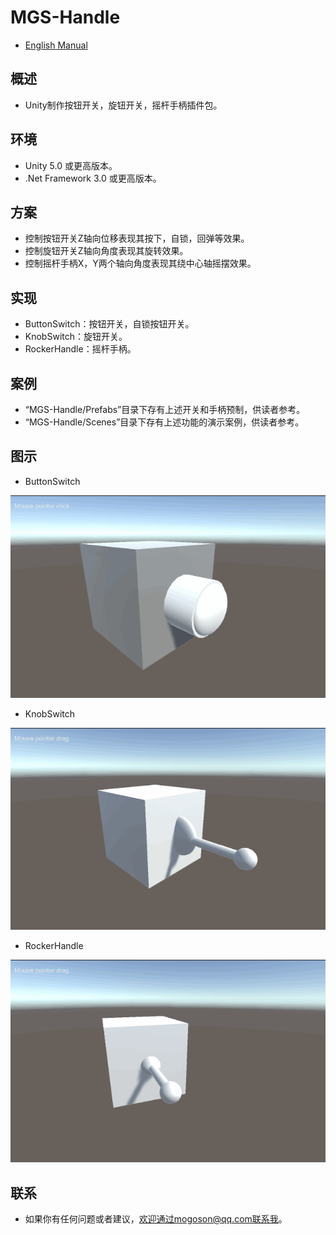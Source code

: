 ﻿# MGS-Handle
- [English Manual](./README.md)

## 概述
- Unity制作按钮开关，旋钮开关，摇杆手柄插件包。

## 环境
- Unity 5.0 或更高版本。
- .Net Framework 3.0 或更高版本。

## 方案
- 控制按钮开关Z轴向位移表现其按下，自锁，回弹等效果。
- 控制旋钮开关Z轴向角度表现其旋转效果。
- 控制摇杆手柄X，Y两个轴向角度表现其绕中心轴摇摆效果。

## 实现
- ButtonSwitch：按钮开关，自锁按钮开关。
- KnobSwitch：旋钮开关。
- RockerHandle：摇杆手柄。

## 案例
- “MGS-Handle/Prefabs”目录下存有上述开关和手柄预制，供读者参考。
- “MGS-Handle/Scenes”目录下存有上述功能的演示案例，供读者参考。

## 图示
- ButtonSwitch

![ButtonSwitch](./Attachments/ButtonSwitch.gif)

- KnobSwitch

![KnobSwitch](./Attachments/KnobSwitch.gif)

- RockerHandle

![RockerHandle](./Attachments/RockerHandle.gif)﻿

## 联系
- 如果你有任何问题或者建议，欢迎通过mogoson@qq.com联系我。